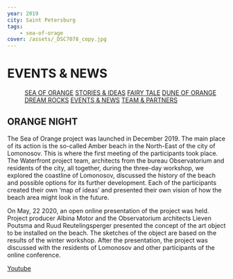 ```yaml
---
year: 2019
city: Saint Petersburg
tags:
    - sea-of-orage
cover: /assets/_DSC7078_copy.jpg
---
```


# EVENTS & NEWS

<Menu>
<a href="/sea-of-orange">SEA OF ORANGE</a>
<a href="/sea-of-orange/stories-and-ideas">STORIES & IDEAS</a>
<a href="/sea-of-orange/fairytale">FAIRY TALE</a>
<a href="/sea-of-orange/dune-of-orange">DUNE OF ORANGE</a>
<a href="/sea-of-orange/dreamrocks">DREAM ROCKS</a>
<a href="/sea-of-orange/events-and-news">EVENTS & NEWS</a>
<a href="/sea-of-orange/team-and-partners">TEAM & PARTNERS</a>
</Menu>

## ORANGE NIGHT

The Sea of Orange project was launched in December 2019. The main place of its action is the so-called Amber beach in the North-East of the city of Lomonosov. This is where the first meeting of the participants took place. The Waterfront project team, architects from the bureau Observatorium and residents of the city, all together, during the three-day workshop, we explored the coastline of Lomonosov, discussed the history of the beach and possible options for its further development. Each of the participants created their own ‘map of ideas’ and presented their own vision of how the beach area might look in the future.

On May, 22 2020,  an open online presentation of the project was held. Project producer Albina Motor and the Observatorium architects Lieven Poutsma and Ruud Reutelingsperger presented the concept of the art object to be installed on the beach. The sketches of the object are based on the results of the winter workshop. After the presentation, the project was discussed with the residents of Lomonosov and other participants of the online conference.

[Youtube](https://www.youtube.com/watch?v=8fta_muHcm0)
